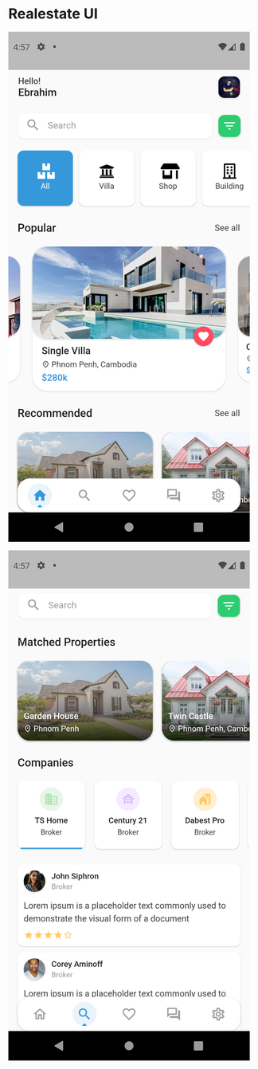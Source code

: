 <h1>Realestate UI</h1>


![ScreenShot](https://github.com/Ebrahim1133/Realestate-UI-App-/blob/master/Screenshot_1651892261.png)

![ScreenShot](https://github.com/Ebrahim1133/Realestate-UI-App-/blob/master/Screenshot_1651892267.png)
